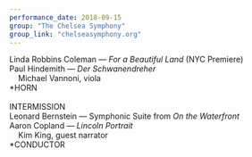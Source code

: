 ```yaml
---
performance_date: 2018-09-15
group: "The Chelsea Symphony"
group_link: "chelseasymphony.org"
---
```

Linda Robbins Coleman — _For a Beautiful Land_ (NYC Premiere)<br/>
Paul Hindemith — _Der Schwanendreher_<br/>
&nbsp;&nbsp;&nbsp;&nbsp;Michael Vannoni, viola<br/>
*HORN<br/>
<br/>
INTERMISSION
<br/>
Leonard Bernstein — Symphonic Suite from _On the Waterfront_<br/>
Aaron Copland — _Lincoln Portrait_<br/>
&nbsp;&nbsp;&nbsp;&nbsp;Kim King, guest narrator<br/>
*CONDUCTOR
